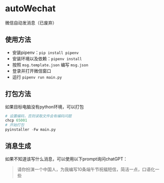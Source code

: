 # autoWechat

微信自动发消息（已废弃）

## 使用方法

- 安装pipenv：`pip install pipenv`
- 安装环境以及依赖：`pipenv install`
- 按照 `msg.template.json` 编写 `msg.json`
- 登录并打开微信窗口
- 运行 `pipenv run main.py`

## 打包方法

如果目标电脑没有python环境，可以打包

```python
# 设置编码，否则读取文件会有编码问题
chcp 65001
# 开始打包
pyinstaller -Fw main.py
```

## 消息生成

如果不知道该写什么消息，可以使用以下prompt询问chatGPT：

> 请你扮演一个中国人，为我编写10条端午节祝福短信，简洁一点，口语化一些

